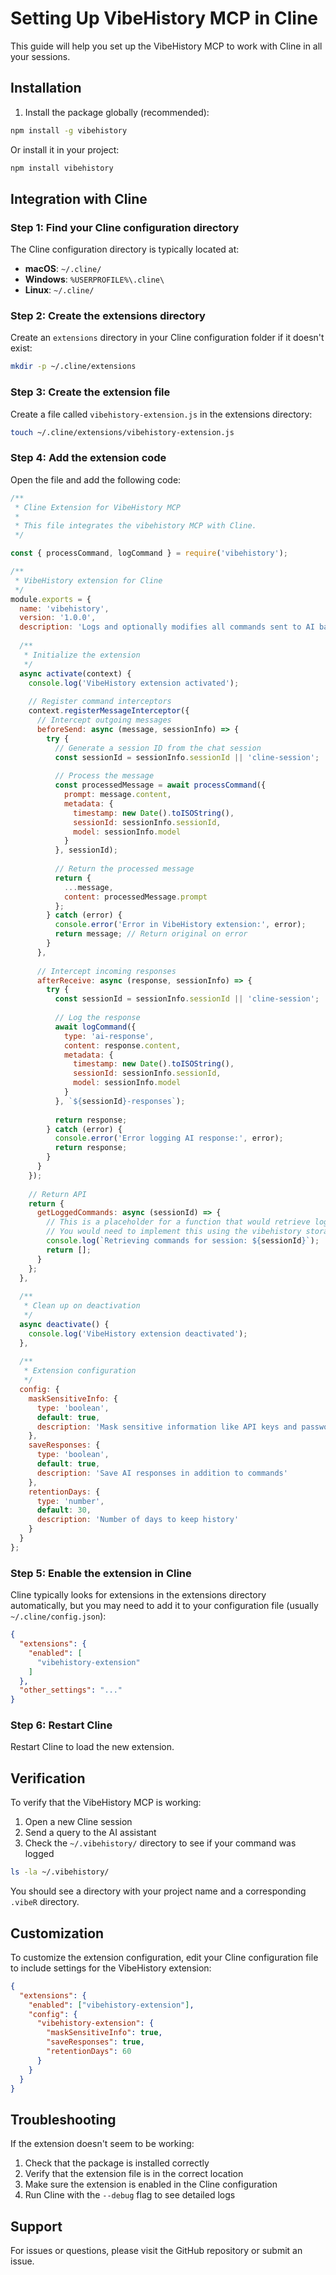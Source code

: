 # Setting Up VibeHistory MCP in Cline

This guide will help you set up the VibeHistory MCP to work with Cline in all your sessions.

## Installation

1. Install the package globally (recommended):

```bash
npm install -g vibehistory
```

Or install it in your project:

```bash
npm install vibehistory
```

## Integration with Cline

### Step 1: Find your Cline configuration directory

The Cline configuration directory is typically located at:

- **macOS**: `~/.cline/`
- **Windows**: `%USERPROFILE%\.cline\`
- **Linux**: `~/.cline/`

### Step 2: Create the extensions directory

Create an `extensions` directory in your Cline configuration folder if it doesn't exist:

```bash
mkdir -p ~/.cline/extensions
```

### Step 3: Create the extension file

Create a file called `vibehistory-extension.js` in the extensions directory:

```bash
touch ~/.cline/extensions/vibehistory-extension.js
```

### Step 4: Add the extension code

Open the file and add the following code:

```javascript
/**
 * Cline Extension for VibeHistory MCP
 * 
 * This file integrates the vibehistory MCP with Cline.
 */

const { processCommand, logCommand } = require('vibehistory');

/**
 * VibeHistory extension for Cline
 */
module.exports = {
  name: 'vibehistory',
  version: '1.0.0',
  description: 'Logs and optionally modifies all commands sent to AI backends',
  
  /**
   * Initialize the extension
   */
  async activate(context) {
    console.log('VibeHistory extension activated');
    
    // Register command interceptors
    context.registerMessageInterceptor({
      // Intercept outgoing messages
      beforeSend: async (message, sessionInfo) => {
        try {
          // Generate a session ID from the chat session
          const sessionId = sessionInfo.sessionId || 'cline-session';
          
          // Process the message
          const processedMessage = await processCommand({
            prompt: message.content,
            metadata: {
              timestamp: new Date().toISOString(),
              sessionId: sessionInfo.sessionId,
              model: sessionInfo.model
            }
          }, sessionId);
          
          // Return the processed message
          return {
            ...message,
            content: processedMessage.prompt
          };
        } catch (error) {
          console.error('Error in VibeHistory extension:', error);
          return message; // Return original on error
        }
      },
      
      // Intercept incoming responses
      afterReceive: async (response, sessionInfo) => {
        try {
          const sessionId = sessionInfo.sessionId || 'cline-session';
          
          // Log the response
          await logCommand({
            type: 'ai-response',
            content: response.content,
            metadata: {
              timestamp: new Date().toISOString(),
              sessionId: sessionInfo.sessionId,
              model: sessionInfo.model
            }
          }, `${sessionId}-responses`);
          
          return response;
        } catch (error) {
          console.error('Error logging AI response:', error);
          return response;
        }
      }
    });
    
    // Return API
    return {
      getLoggedCommands: async (sessionId) => {
        // This is a placeholder for a function that would retrieve logged commands
        // You would need to implement this using the vibehistory storage API
        console.log(`Retrieving commands for session: ${sessionId}`);
        return [];
      }
    };
  },
  
  /**
   * Clean up on deactivation
   */
  async deactivate() {
    console.log('VibeHistory extension deactivated');
  },
  
  /**
   * Extension configuration
   */
  config: {
    maskSensitiveInfo: {
      type: 'boolean',
      default: true,
      description: 'Mask sensitive information like API keys and passwords'
    },
    saveResponses: {
      type: 'boolean',
      default: true,
      description: 'Save AI responses in addition to commands'
    },
    retentionDays: {
      type: 'number',
      default: 30,
      description: 'Number of days to keep history'
    }
  }
};
```

### Step 5: Enable the extension in Cline

Cline typically looks for extensions in the extensions directory automatically, but you may need to add it to your configuration file (usually `~/.cline/config.json`):

```json
{
  "extensions": {
    "enabled": [
      "vibehistory-extension"
    ]
  },
  "other_settings": "..."
}
```

### Step 6: Restart Cline

Restart Cline to load the new extension.

## Verification

To verify that the VibeHistory MCP is working:

1. Open a new Cline session
2. Send a query to the AI assistant
3. Check the `~/.vibehistory/` directory to see if your command was logged

```bash
ls -la ~/.vibehistory/
```

You should see a directory with your project name and a corresponding `.vibeR` directory.

## Customization

To customize the extension configuration, edit your Cline configuration file to include settings for the VibeHistory extension:

```json
{
  "extensions": {
    "enabled": ["vibehistory-extension"],
    "config": {
      "vibehistory-extension": {
        "maskSensitiveInfo": true,
        "saveResponses": true,
        "retentionDays": 60
      }
    }
  }
}
```

## Troubleshooting

If the extension doesn't seem to be working:

1. Check that the package is installed correctly
2. Verify that the extension file is in the correct location
3. Make sure the extension is enabled in the Cline configuration
4. Run Cline with the `--debug` flag to see detailed logs

## Support

For issues or questions, please visit the GitHub repository or submit an issue. 